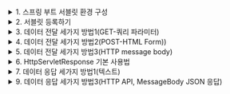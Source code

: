 <details>
<summary>1. 스프링 부트 서블릿 환경 구성</summary>

```java
    //hello.servlet.ServletApplication ->
    @ServletComponentScan //서플릿 자동 등록
    @SpringBootApplication
    public class ServletApplication{
        main...
    }
    
```
</details>


<details>
<summary>2. 서블릿 등록하기</summary>

```java
    //name : 서블릿 컴포넌트 등록 이름 (유일해야함!)
    //urlPatterns : 요청 url 경로
    @WebServlet(name = "helloServlet", urlPatterns = "/hello")
    //HttpServlet를 확장해야함
    public class HelloServlet extends HttpServlet{
        
        //protected service method를 오버라이딩해야함
        @Override
        protected void service(HttpServletRequest request, HttpServletResponse response) throws ServletException, IOException{
            String username = request.getParameter("username");
            System.out.println("username = " + username);
        //응답 Http 헤더 설정
        response.setContentType("text/plain");
        response.setCharacterEncoding("utf-8");
        //String 으로 반환
        response.getWriter().write("hello " + username);
        }
    }
```
</details>

<details>
<summary>3. 데이터 전달 세가지 방법1(GET-쿼리 파라미터)</summary>

```java
    //전체 파라미터 조회
    request.getPrameterNames().asIterator()
            .forEachRemaining(paramName -> System.out.println(paramName + "=" + request.getParamter(paramName)));
    
    //단일 파라미터 조회
    String username = request.getParameter("username");
    int age = Integer.parseInt(request.getParameter("age"));
```
</details>

<details>
<summary>4. 데이터 전달 세가지 방법2(POST-HTML Form))</summary>

```java
    //content-type: application/x-www-form-urlencoded
    ServletInputStream inputStream = request.getInputStream();
    String messageBody = StreamUtils.copyToString(inputStream, StandardCharsets.UTF-8);
```
</details>

<details>
<summary>5. 데이터 전달 세가지 방법3(HTTP message body)</summary>

```java
    //content-type: application/json
    //Spring MVC가 제공하는 JSON 결과 ->객체 ,라이브러리
    private ObjectMapper objectMapper = new ObjectMapper();
    ServletInputStream inputStream = request.getInputStream();
    String messageBody = StreamUtils.copyToString(inputStream, StandardCharsets.UTF-8);

    HelloData helloData = objectMapper.readValue(messageBody, HelloData.class);

    System.out.println("helloData.username = " + helloData.getUsername());
    System.out.println("helloData.age = " + helloData.getAge());
```
</details>

<details>
<summary>6. HttpServletResponse 기본 사용법</summary>

```java
    response.setStatus(HttpServletResponse.SC_OK);//200
    response.setHeader("Content-Type", "text/plain;charset=utf-8");
    response.setHeader("key", "value");

    response.setContentType("text/plain");
    response.setCharacterEnCoding("utf-8");

    Cookie cookie = new Cookie("myCookie", "good");
    cookie.setMaxAge(600);
    response.addCookie(cookie);

    //html 응답
    response.sendRedirect("/basic/hello-form.html");

    //message body 응답
    PrintWriter writer = response.getWriter();
    writer.println("/ok)


```
</details>

<details>
<summary>7. 데이터 응답 세가지 방법1(텍스트)</summary>

```java
    //Content-Type: text/html;charset=utf-8
    response.setContentType("text/html");
    response.setCharacterEncoding("utf-8");

    //어차피 text로 전달되기 때문에 html형식으로
    //응답하면 html이 되는것이고
    //"ok"와같은 텍스트로 응답하면 텍스트 그대로 전달된다.
    PrintWriter writer = response.getWriter();
    writer.println("<html>");
    writer.println("<body>");
    writer.println(" <div>안녕?</div>");
    writer.println("</body>");
    writer.println("</html>");
```
</details>

<details>
<summary>9. 데이터 응답 세가지 방법3(HTTP API, MessageBody JSON 응답)</summary>

```java
    ObjectMapper objectMapper = new ObjectMapper();

    //Content-Type: application/json
    response.etHeader("content-type", "application/json");
    response.setCharacterEncoding("utf-8");

    HelloData data = new HelloData();
    data.setUsername("kim");
    data.setAge(20);

    String result = objectMapper.writeValueAsString(data);

    response.getWriter().wirte(result);
    //여기도 마찬가지로 HelloData 를 objectMapper를 이용해 String으로 바꿔서 전달한다.
```
</details>